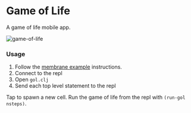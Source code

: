 # Game of Life

A game of life mobile app.

![game-of-life](/game-of-life.gif?raw=true)

### Usage

1. Follow the [membrane example](https://github.com/phronmophobic/grease#membrane-example) instructions.
2. Connect to the repl
3. Open `gol.clj`
4. Send each top level statement to the repl

Tap to spawn a new cell. Run the game of life from the repl with `(run-gol nsteps)`.
